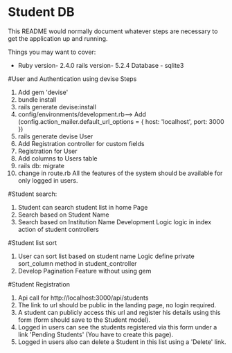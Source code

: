 # Student DB

This README would normally document whatever steps are necessary to get the
application up and running.

Things you may want to cover:

* Ruby version- 2.4.0
  rails version- 5.2.4
  Database - sqlite3


#User and Authentication using devise
  Steps
1. Add gem 'devise'
2. bundle install
3. rails generate devise:install
4. config/environments/development.rb--> Add (config.action_mailer.default_url_options = { host: 'localhost', port: 3000 })
5. rails generate devise User
6. Add Registration controller for custom fields
7. Registration for User
8. Add columns to Users table
9. rails db: migrate
10. change in route.rb
All the features of the system should be available for only logged in users.

#Student search:

1. Student can search student list in home Page
2. Search based on Student Name
3. Search based on Institution Name
   Development Logic
   logic in index action of student controllers

#Student list sort
1. User can sort list based on student name
   Logic define private sort_column method in student_controller
2. Develop Pagination Feature without using gem

#Student Registration 
1. Api call for http://localhost:3000/api/students
2. The link to url should be public in the landing page, no login required.
3. A student can publicly access this url and register his details using this form (form should save to the Student model).
4. Logged in users can see the students registered via this form under a link 'Pending Students' (You have to create this page).
5. Logged in users also can delete a Student in this list using a 'Delete' link.


